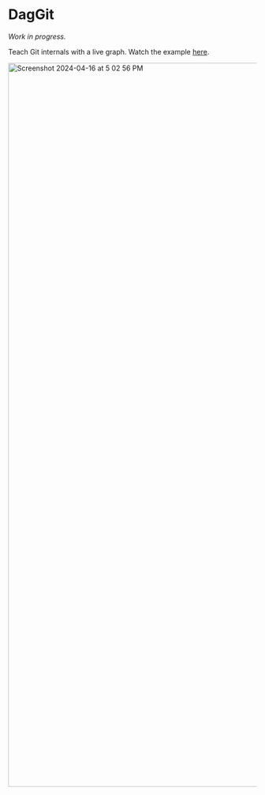 # DagGit

*Work in progress.*

Teach Git internals with a live graph. Watch the example [here](https://youtu.be/UVZydtLrPtc?si=cZkzeegmRFGFoT8Z).

<img width="1464" alt="Screenshot 2024-04-16 at 5 02 56 PM" src="https://github.com/jdoiro3/DaGit/assets/57968347/0ae1c50f-e4af-406b-9ca8-02a13a8001de">
